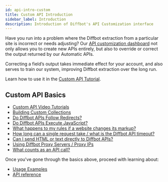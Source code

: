 ```yaml
---
id: api-intro-custom
title: Custom API Introduction
sidebar_label: Introduction
description: Introduction of Diffbot's API Customization interface
---
```


Have you run into a problem where the Diffbot extraction from a particular site is incorrect or needs adjusting? Our [API customization dashboard](tutorials-new-dashboard) not only allows you to create new APIs entirely, but also to override or correct the output returned by our Automatic APIs.

Correcting a field’s output takes immediate effect for your account, and also serves to train our system, improving Diffbot extraction over the long run.

Learn how to use it in the [Custom API Tutorial](api-basics-custom).

## Custom API Basics

- [Custom API Video Tutorials](tutorials-custom-video)
- [Building Custom Collections](guides-custom-collections)
- [Do Diffbot APIs Follow Redirects?](explain-apis-follow-redirects)
- [Do Diffbot APIs Execute JavaScript?](explain-apis-javascript-support)
- [What happens to my rules if a website changes its markup?](explain-custom-rule-breaks)
- [How long can a single request take / what is the Diffbot API timeout?](/docs/en/explain-diffbot-api-timeout)
- [Can I send HTML or text directly to Diffbot APIs?](explain-posting-text-html)
- [Using Diffbot Proxy Servers / Proxy IPs](explain-using-different-proxies)
- [What counts as an API call?](explain-what-counts-as-api-call)

Once you've gone through the basics above, proceed with learning about:

- [Usage Examples](api-usage-product)
- [API reference](api-product)